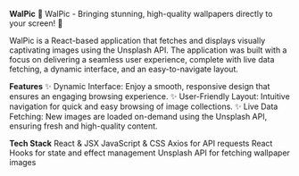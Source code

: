 **WalPic**
🚀 WalPic - Bringing stunning, high-quality wallpapers directly to your screen! 🚀

WalPic is a React-based application that fetches and displays visually captivating images using the Unsplash API. The application was built with a focus on delivering a seamless user experience, complete with live data fetching, a dynamic interface, and an easy-to-navigate layout.

**Features**
✨ Dynamic Interface: Enjoy a smooth, responsive design that ensures an engaging browsing experience.
✨ User-Friendly Layout: Intuitive navigation for quick and easy browsing of image collections.
✨ Live Data Fetching: New images are loaded on-demand using the Unsplash API, ensuring fresh and high-quality content.

**Tech Stack**
React & JSX
JavaScript & CSS
Axios for API requests
React Hooks for state and effect management
Unsplash API for fetching wallpaper images
